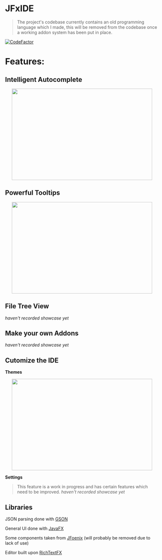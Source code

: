 # JFxIDE
> The project's codebase currently contains an old programming language which I made, this will be removed from the codebase once a working addon system has been put in place.

[![CodeFactor](https://www.codefactor.io/repository/github/zev-g/jfxide/badge)](https://www.codefactor.io/repository/github/zev-g/jfxide) 

# Features:

## Intelligent Autocomplete

<p align="center">
  <img width="460" height="300" src="https://i.imgur.com/PXjvewP.gif">
</p>

## Powerful Tooltips

<p align="center">
  <img width="460" height="300" src="https://i.imgur.com/PMk7zvv.gif">
</p>

## File Tree View

_haven't recorded showcase yet_

## Make your own Addons

_haven't recorded showcase yet_

## Cutomize the IDE

**Themes**

<p align="center">
  <img width="460" height="300" src="https://i.imgur.com/m0mvEQg.gif">
</p>

**Settings** 

> This feature is a work in progress and has certain features which need to be improved.
> _haven't recorded showcase yet_

## Libraries

JSON parsing done with [GSON](https://github.com/google/gson) 

General UI done with [JavaFX](https://openjfx.io/) 

Some components taken from [JFoenix](http://www.jfoenix.com/) (will probably be removed due to lack of use) 

Editor built upon [RichTextFX](https://github.com/FXMisc/RichTextFX) 
